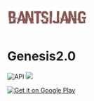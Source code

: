 <img src="https://raw.githubusercontent.com/LebogangBantsijang/KxGenesis/master/profile-image.png" height="56">

# Genesis2.0
![API](https://img.shields.io/badge/Android-21+-yellow.svg) ![](https://www.code-inspector.com/project/18229/score/svg)

<a href='https://play.google.com/store/apps/details?id=com.lebogang.kxgenesis&pcampaignid=pcampaignidMKT-Other-global-all-co-prtnr-py-PartBadge-Mar2515-1'><img height="96" alt='Get it on Google Play' src='https://play.google.com/intl/en_us/badges/static/images/badges/en_badge_web_generic.png'/></a>
